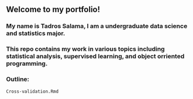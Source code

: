 ## Welcome to my portfolio!
### My name is Tadros Salama, I am a undergraduate data science and statistics major.
### This repo contains my work in various topics including statistical analysis, supervised learning, and object orriented programming.

### Outline:
`Cross-validation.Rmd`
